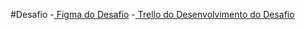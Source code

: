 #Desafio
<span>-<a href="https://www.figma.com/file/tvFEYhVfZTjdJ5P24RGV21/Alura-Challenge---Desafio-1---L%C3%B3gica?node-id=0%3A1&t=SB3QQhQZ50jGNQjm-1"> Figma do Desafio</a><span>
<span>-<a href="https://trello.com/b/qncoBnSQ/decodificador-de-texto"> Trello do Desenvolvimento do Desafio</a><span>